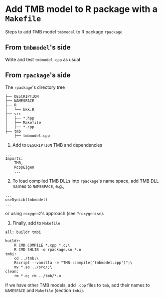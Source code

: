 # Add TMB model to R package with a `Makefile`

Steps to add TMB model `tmbmodel` to R package `rpackage`

## From `tmbmodel`'s side

Write and test `tmbmodel.cpp` as usual

## From `rpackage`'s side

The `rpackage`'s directory tree

```
├── DESCRIPTION
├── NAMESPACE
├── R
│   └── kkk.R
├── src
│   ├── *.hpp
│   ├── Makefile
│   ├── *.cpp
├── tmb
    ├── tmbmodel.cpp
```

1. Add to `DESCRIPTION` TMB and dependencies

```
...
Imports: 
    TMB,
    RcppEigen
    ...
```

2. To load compiled TMB DLLs into `rpackage`'s name space, add TMB DLL names to `NAMESPACE`, e.g.,

```
...
useDynLib(tmbmodel)
...
```

or using `roxygen2`'s approach (see `?roxygenise`).

3. Finally, add to `Makefile`

```
all: buildr tmbi

buildr:
    R CMD COMPILE *.cpp *.c;\
    R CMD SHLIB -o rpackage.so *.o
tmbi:
    cd ../tmb;\
    Rscript --vanilla -e "TMB::compile('tmbmodel.cpp')";\
    mv *.so ../src/;\
clean:
    rm *.o; rm ../tmb/*.o
```

If we have other TMB models, add `.cpp` files to `tmb`, add their names to `NAMESPACE` and `Makefile` (section `tmbi`).
